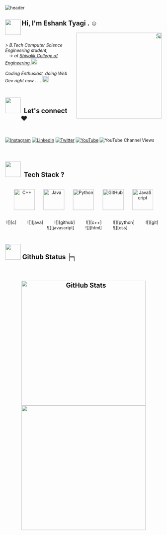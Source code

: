 <!-- **mreshank/mreshank** is a ✨ _special_ ✨ repository because its `README.md` (this file) appears on your GitHub profile. -->

![header](https://user-images.githubusercontent.com/121122397/216614878-411f6178-defa-4330-ba48-16db1cc92830.png)



##
 <img align = 'left' src="https://media1.giphy.com/media/INWvHtY18ElyvtEdS2/200w.webp?cid=ecf05e4791xr3aiioli373i3p495euquk08zcpl7zzipcp00&ep=v1_stickers_search&rid=200w.webp&ct=s" width="50"> <h2> Hi, I'm <strong> Eshank Tyagi </strong>. ☺</h2> <!-- <img src="https://media.giphy.com/media/mGcNjsfWAjY5AEZNw6/giphy.gif" width="50"> -->
<img align = 'right' src="https://media0.giphy.com/media/gjrYDwbjnK8x36xZIO/200w.webp?cid=ecf05e47ftec81a6c31a10x5cz784x46nc9jrms0zxtsrd6v&ep=v1_gifs_related&rid=200w.webp&ct=s" width="275" style="border-radius: 50; transform: scaleX(-1);"></br>

<p>
    <em>
        > B.Tech Computer Science Engineering student, </br>
           -> at <a href="https://shivalikcollege.edu.in/"> Shivalik College of Engineering </a>
        <img src="https://i.giphy.com/5HPUYijRDK3gRpMKXw.webp" width="20">
        </br></br>
        Coding Enthusiast, doing Web Dev right now . . .
        <img src="https://i.giphy.com/hS42TuYYnANLFR9IRQ.webp" width="20"> 
        </br></br>
    </em>
</p>



## 
<div style="display: flex;"> <img src="https://media4.giphy.com/media/14D80hPRCWWnGeyRlY/giphy.gif?cid=ecf05e47hm4poo8te3a0ii5sijufol9zapzz80doaj0nojfz&ep=v1_gifs_related&rid=giphy.gif&ct=s" width="50"> <h2>   Let's connect ♥ </h2> </div> </br>

[![Instagram](https://img.shields.io/badge/Instagram-%23E4405F.svg?logo=Instagram&logoColor=white)](https://instagram.com/mreshank) [![LinkedIn](https://img.shields.io/badge/LinkedIn-%230077B5.svg?logo=linkedin&logoColor=white)](https://www.linkedin.com/in/mreshank) [![Twitter](https://img.shields.io/badge/Twitter-%231DA1F2.svg?logo=Twitter&logoColor=white)](https://twitter.com/mreshank) [![YouTube](https://img.shields.io/badge/YouTube-%23FF0000.svg?logo=YouTube&logoColor=white)](https://www.youtube.com/@mreshanktyagi) ![YouTube Channel Views](https://img.shields.io/youtube/channel/views/UCmz0KSVA40atJqEoKAkFulw)

</br>



##
<div style="display: flex;"> <img src="https://media4.giphy.com/media/v1.Y2lkPTc5MGI3NjExc3d0cXJmMzB3bG4weWZxOGRhcmd0MWYyc2JjNW9vejFyZXZlN3pvaiZlcD12MV9pbnRlcm5hbF9naWZfYnlfaWQmY3Q9cw/WFZvB7VIXBgiz3oDXE/giphy.gif" width="50"> <h2>   Tech Stack ? </h2> </div> </br>

<div align="center" style="display: flex; flex-direction: column; justify-content: space-evenly;">
    <div align="center" style="display: flex; align-items: center; justify-content: center; justify-content: space-evenly;">
        <img src="https://techstack-generator.vercel.app/cpp-icon.svg" alt="C++" width="67" height="67" />
        <img src="https://techstack-generator.vercel.app/java-icon.svg" alt="Java" width="67" height="67" />
        <img src="https://techstack-generator.vercel.app/python-icon.svg" alt="Python" width="67" height="67" />
        <img src="https://techstack-generator.vercel.app/github-icon.svg" alt="GitHub" width="67" height="67" />
        <img src="https://techstack-generator.vercel.app/js-icon.svg" alt="JavaScript" width="67" height="67" />
    </div>
    <br>

![][c]         ![][java]         ![][github]         ![][c++]         ![][python]         ![][git]         ![][javascript]         ![][html]         ![][css] </br>
</div>

 
  
##
<div style="display: flex;"> <img src="https://media1.giphy.com/media/l4FGrHErakgV8GRO0/giphy.gif?cid=ecf05e47wewxviqsc0c4ttaghuas9e12h6v5mqwnwd8uunbv&ep=v1_stickers_search&rid=giphy.gif&ct=s" width="50"> <h2 align="start">  Github Status ╞╕ </h2> </div> </br>

<h2 </h2>

<div align="center" >
  <div>
    <a href="https://github.com/mreshank" title="Go to Source">
      <img width=400 src="https://github-readme-stats.vercel.app/api?username=mreshank&show_icons=true&theme=transparent&hide_border=true&hide_rank=false" alt="GitHub Stats" />
    </a>
    <a href="https://github.com/mreshank" title="Go to Source">
      <img width=400 src="https://streak-stats.demolab.com/?user=mreshank&theme=transparent&hide_border=true" />
    </a>
  </div>
</div>  



<!----------------------------------{ reference links }--------------------------------->

[stats]: https://github-readme-stats-sigma-five.vercel.app/api?username=mreshank&show_icons=true&theme=dark&hide_border=false&include_all_commits=true&count_private=false
[langs]: https://github-readme-stats.vercel.app/api/top-langs/?username=mreshank&theme=dark&hide_border=false&count_private=false&layout=compact&langs_count=10&hide=html,css,scss,less,stylus,shell,makefile,cmake,perl,php,blade,smarty,scss,less,stylus,shell,makefile,cmake,perl,php,blade,smarty,jupyter+notebook,
[streaks]: https://github-readme-streak-stats.herokuapp.com/?usermreshank=&theme=dark&hide_border=false#gh-light-mode-only
